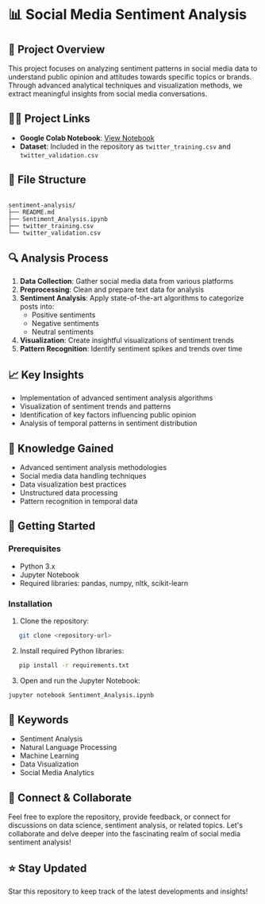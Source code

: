 # 📊 Social Media Sentiment Analysis

## 🎯 Project Overview
This project focuses on analyzing sentiment patterns in social media data to understand public opinion and attitudes towards specific topics or brands. Through advanced analytical techniques and visualization methods, we extract meaningful insights from social media conversations.

## 👨‍💻 Project Links
- **Google Colab Notebook**: [View Notebook](https://colab.research.google.com/drive/1vRpjb_m9L7kB-Jm1Cwn8OjWTwieMiPWC?usp=sharing)
- **Dataset**: Included in the repository as `twitter_training.csv` and `twitter_validation.csv`

## 📂 File Structure

```

sentiment-analysis/
├── README.md
├── Sentiment_Analysis.ipynb
├── twitter_training.csv
└── twitter_validation.csv

```

## 🔍 Analysis Process

1. **Data Collection**: Gather social media data from various platforms
2. **Preprocessing**: Clean and prepare text data for analysis
3. **Sentiment Analysis**: Apply state-of-the-art algorithms to categorize posts into:
   - Positive sentiments
   - Negative sentiments
   - Neutral sentiments
4. **Visualization**: Create insightful visualizations of sentiment trends
5. **Pattern Recognition**: Identify sentiment spikes and trends over time

## 📈 Key Insights
- Implementation of advanced sentiment analysis algorithms
- Visualization of sentiment trends and patterns
- Identification of key factors influencing public opinion
- Analysis of temporal patterns in sentiment distribution

## 🧠 Knowledge Gained
- Advanced sentiment analysis methodologies
- Social media data handling techniques
- Data visualization best practices
- Unstructured data processing
- Pattern recognition in temporal data

## 🚀 Getting Started

### Prerequisites
- Python 3.x
- Jupyter Notebook
- Required libraries: pandas, numpy, nltk, scikit-learn

### Installation

1. Clone the repository:
```bash
   git clone <repository-url>
   ```

2. Install required Python libraries:
```bash
   pip install -r requirements.txt
  ```


3. Open and run the Jupyter Notebook:
  ```bash
  jupyter notebook Sentiment_Analysis.ipynb
  ```




## 🔑 Keywords

- Sentiment Analysis
- Natural Language Processing
- Machine Learning
- Data Visualization
- Social Media Analytics


## 🤝 Connect & Collaborate

Feel free to explore the repository, provide feedback, or connect for discussions on data science, sentiment analysis, or related topics. Let's collaborate and delve deeper into the fascinating realm of social media sentiment analysis!

## ⭐ Stay Updated

Star this repository to keep track of the latest developments and insights!


